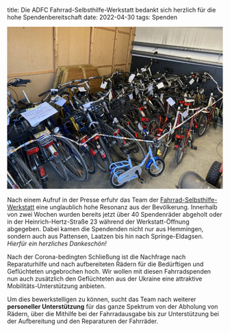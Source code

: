 title: Die ADFC Fahrrad-Selbsthilfe-Werkstatt bedankt sich herzlich für die hohe Spendenbereitschaft
date: 2022-04-30
tags: Spenden

![Spendenraeder](images/Spendenraeder.jpg)

Nach einem Aufruf in der Presse erfuhr das Team der [Fahrrad-Selbsthilfe-Werkstatt]({filename}/pages/FSW.md) eine unglaublich hohe Resonanz aus der Bevölkerung. Innerhalb von zwei Wochen wurden bereits jetzt über 40 Spendenräder abgeholt oder in der Heinrich-Hertz-Straße 23 während der Werkstatt-Öffnung abgegeben. Dabei kamen die Spendenden nicht nur aus Hemmingen, sondern auch aus Pattensen, Laatzen bis hin nach Springe-Eldagsen. *Hierfür ein herzliches Dankeschön!*

Nach der Corona-bedingten Schließung ist die Nachfrage nach Reparaturhilfe und nach aufbereiteten Rädern für die Bedürftigen und Geflüchteten ungebrochen hoch. Wir wollen mit diesen Fahrradspenden nun auch zusätzlich den Geflüchteten aus der Ukraine eine attraktive Mobilitäts-Unterstützung anbieten.

Um dies bewerkstelligen zu können, sucht das Team nach weiterer **personeller Unterstützung** für das ganze Spektrum von der Abholung von Rädern, über die Mithilfe bei der Fahrradausgabe bis zur Unterstützung bei der Aufbereitung und den Reparaturen der Fahrräder.
